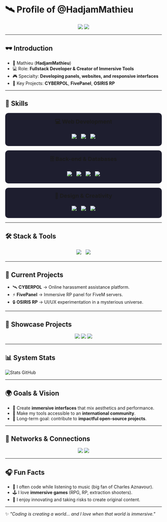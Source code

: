 # 🛰️ Profile of @HadjamMathieu

<p align="center">
  <img src="https://img.shields.io/badge/STATUS-ONLINE-green?style=for-the-badge&logo=linux&logoColor=white">
  <img src="https://img.shields.io/badge/ROLE-Developer-blue?style=for-the-badge&logo=react&logoColor=white">
</p>

---

## 🕶️ Introduction

- 👤 Mathieu (**HadjamMathieu**)  
- 💻 Role: **Fullstack Developer & Creator of Immersive Tools**  
- 🎮 Specialty: **Developing panels, websites, and responsive interfaces**  
- 🔐 Key Projects: **CYBERPOL**, **FivePanel**, **OSIRIS RP**  

---

## 🧩 Skills

<p align="center" style="background-color:#1E1E2F; padding:15px; border-radius:10px;">
  <strong style="font-size:18px;">💻 Web Development</strong><br><br>
  <img src="https://img.shields.io/badge/JavaScript-F7DF1E?style=for-the-badge&logo=javascript&logoColor=black" style="margin:5px;">
  <img src="https://img.shields.io/badge/React-20232A?style=for-the-badge&logo=react&logoColor=61DAFB" style="margin:5px;">
  <img src="https://img.shields.io/badge/TailwindCSS-38B2AC?style=for-the-badge&logo=tailwindcss&logoColor=white" style="margin:5px;">
</p>

<p align="center" style="background-color:#1E1E2F; padding:15px; border-radius:10px; margin-top:10px;">
  <strong style="font-size:18px;">🗄️ Back-end & Databases</strong><br><br>
  <img src="https://img.shields.io/badge/PHP-777BB4?style=for-the-badge&logo=php&logoColor=white" style="margin:5px;">
  <img src="https://img.shields.io/badge/SQL-336791?style=for-the-badge&logo=postgresql&logoColor=white" style="margin:5px;">
  <img src="https://img.shields.io/badge/Lua-2C2D72?style=for-the-badge&logo=lua&logoColor=white" style="margin:5px;">
  <img src="https://img.shields.io/badge/Python-3776AB?style=for-the-badge&logo=python&logoColor=white" style="margin:5px;">
</p>

<p align="center" style="background-color:#1E1E2F; padding:15px; border-radius:10px; margin-top:10px;">
  <strong style="font-size:18px;">🎨 Design & Creativity</strong><br><br>
  <img src="https://img.shields.io/badge/Adobe%20Photoshop-31A8FF?style=for-the-badge&logo=adobephotoshop&logoColor=white" style="margin:5px;">
  <img src="https://img.shields.io/badge/Adobe%20Premiere%20Pro-9999FF?style=for-the-badge&logo=adobepremierepro&logoColor=white" style="margin:5px;">
  <img src="https://img.shields.io/badge/Adobe%20After%20Effects-9999FF?style=for-the-badge&logo=adobeaftereffects&logoColor=white" style="margin:5px;">
</p>

---

## 🛠️ Stack & Tools
<p align="center">
  <img src="https://img.shields.io/badge/Code-VSCode-007ACC?style=for-the-badge&logo=visualstudiocode&logoColor=white" style="margin:5px;">
  <img src="https://img.shields.io/badge/Versioning-GitHub-black?style=for-the-badge&logo=github&logoColor=white" style="margin:5px;">
</p>

---

## 🚨 Current Projects
- 🛰️ **CYBERPOL** → Online harassment assistance platform.  
- ⚡ **FivePanel** → Immersive RP panel for FiveM servers.  
- 🔒 **OSIRIS RP** → UI/UX experimentation in a mysterious universe.  

---

## 📂 Showcase Projects
<p align="center">
  <a href="#"><img src="https://img.shields.io/badge/CYBERPOL-Security-orange?style=for-the-badge&logo=shield&logoColor=white"></a>
  <a href="#"><img src="https://img.shields.io/badge/FivePanel-RP%20Panel-blueviolet?style=for-the-badge&logo=server&logoColor=white"></a>
  <a href="#"><img src="https://img.shields.io/badge/OSIRIS%20RP-Immersion-ff0055?style=for-the-badge&logo=eye&logoColor=white"></a>
</p>

---

## 📊 System Stats
![Stats GitHub](https://github-readme-stats.vercel.app/api/?username=HadjamMathieu&show_icons=true&theme=tokyonight&hide_border=true)


---

## 🌍 Goals & Vision
- 🚀 Create **immersive interfaces** that mix aesthetics and performance.  
- 📡 Make my tools accessible to an **international community**.  
- 🎯 Long-term goal: contribute to **impactful open-source projects**.  

---

## 🔗 Networks & Connections
<p align="center">
  <a href="https://www.linkedin.com/in/mathieu-hadjam-02209b360"><img src="https://img.shields.io/badge/LinkedIn-Hadjam%20Mathieu-0A66C2?style=for-the-badge&logo=linkedin&logoColor=white"></a>
  <a href="mailto:mathieuhadjam@gmail.com"><img src="https://img.shields.io/badge/Email-Contact-red?style=for-the-badge&logo=gmail&logoColor=white"></a>
</p>

---

## 🎧 Fun Facts
- 🎵 I often code while listening to music (big fan of Charles Aznavour).  
- 🕹️ I love **immersive games** (RPG, RP, extraction shooters).  
- 📖 I enjoy innovating and taking risks to create original content.  

---

✨ _"Coding is creating a world… and I love when that world is immersive."_
